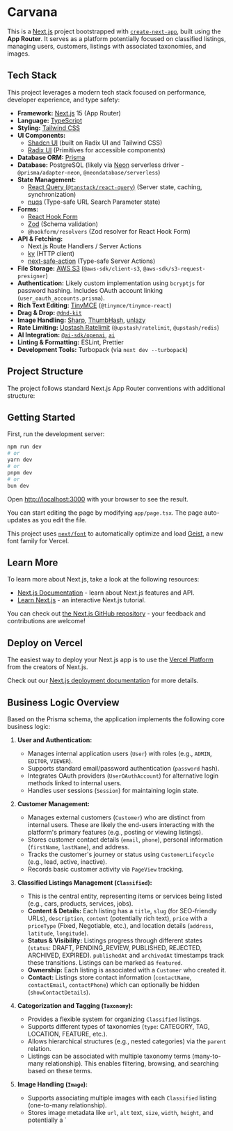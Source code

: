 # Carvana

This is a [Next.js](https://nextjs.org) project bootstrapped with [`create-next-app`](https://nextjs.org/docs/app/api-reference/cli/create-next-app), built using the **App Router**. It serves as a platform potentially focused on classified listings, managing users, customers, listings with associated taxonomies, and images.

## Tech Stack

This project leverages a modern tech stack focused on performance, developer experience, and type safety:

- **Framework:** [Next.js](https://nextjs.org) 15 (App Router)
- **Language:** [TypeScript](https://www.typescriptlang.org/)
- **Styling:** [Tailwind CSS](https://tailwindcss.com/)
- **UI Components:**
  - [Shadcn UI](https://ui.shadcn.com/) (built on Radix UI and Tailwind CSS)
  - [Radix UI](https://www.radix-ui.com/) (Primitives for accessible components)
- **Database ORM:** [Prisma](https://www.prisma.io/)
- **Database:** PostgreSQL (likely via [Neon](https://neon.tech/) serverless driver - `@prisma/adapter-neon`, `@neondatabase/serverless`)
- **State Management:**
  - [React Query (`@tanstack/react-query`)](https://tanstack.com/query/latest) (Server state, caching, synchronization)
  - [nuqs](https://nuqs.47ng.com/) (Type-safe URL Search Parameter state)
- **Forms:**
  - [React Hook Form](https://react-hook-form.com/)
  - [Zod](https://zod.dev/) (Schema validation)
  - `@hookform/resolvers` (Zod resolver for React Hook Form)
- **API & Fetching:**
  - Next.js Route Handlers / Server Actions
  - [ky](https://github.com/sindresorhus/ky) (HTTP client)
  - [next-safe-action](https://next-safe-action.dev/) (Type-safe Server Actions)
- **File Storage:** [AWS S3](https://aws.amazon.com/s3/) (`@aws-sdk/client-s3`, `@aws-sdk/s3-request-presigner`)
- **Authentication:** Likely custom implementation using `bcryptjs` for password hashing. Includes OAuth account linking (`user_oauth_accounts.prisma`).
- **Rich Text Editing:** [TinyMCE](https://www.tiny.cloud/) (`@tinymce/tinymce-react`)
- **Drag & Drop:** [`@dnd-kit`](https://dndkit.com/)
- **Image Handling:** [Sharp](https://sharp.pixelplumbing.com/), [ThumbHash](https://github.com/evanw/thumbhash), [unlazy](https://unlazy.byword.xyz/)
- **Rate Limiting:** [Upstash Ratelimit](https://upstash.com/docs/ratelimit/overview) (`@upstash/ratelimit`, `@upstash/redis`)
- **AI Integration:** [`@ai-sdk/openai`](https://sdk.vercel.ai/), [`ai`](https://sdk.vercel.ai/)
- **Linting & Formatting:** ESLint, Prettier
- **Development Tools:** Turbopack (via `next dev --turbopack`)

## Project Structure

The project follows standard Next.js App Router conventions with additional structure:

## Getting Started

First, run the development server:

```bash
npm run dev
# or
yarn dev
# or
pnpm dev
# or
bun dev
```

Open [http://localhost:3000](http://localhost:3000) with your browser to see the result.

You can start editing the page by modifying `app/page.tsx`. The page auto-updates as you edit the file.

This project uses [`next/font`](https://nextjs.org/docs/app/building-your-application/optimizing/fonts) to automatically optimize and load [Geist](https://vercel.com/font), a new font family for Vercel.

## Learn More

To learn more about Next.js, take a look at the following resources:

- [Next.js Documentation](https://nextjs.org/docs) - learn about Next.js features and API.
- [Learn Next.js](https://nextjs.org/learn) - an interactive Next.js tutorial.

You can check out [the Next.js GitHub repository](https://github.com/vercel/next.js) - your feedback and contributions are welcome!

## Deploy on Vercel

The easiest way to deploy your Next.js app is to use the [Vercel Platform](https://vercel.com/new?utm_medium=default-template&filter=next.js&utm_source=create-next-app&utm_campaign=create-next-app-readme) from the creators of Next.js.

Check out our [Next.js deployment documentation](https://nextjs.org/docs/app/building-your-application/deploying) for more details.

## Business Logic Overview

Based on the Prisma schema, the application implements the following core business logic:

1.  **User and Authentication:**

    - Manages internal application users (`User`) with roles (e.g., `ADMIN`, `EDITOR`, `VIEWER`).
    - Supports standard email/password authentication (`password` hash).
    - Integrates OAuth providers (`UserOAuthAccount`) for alternative login methods linked to internal users.
    - Handles user sessions (`Session`) for maintaining login state.

2.  **Customer Management:**

    - Manages external customers (`Customer`) who are distinct from internal users. These are likely the end-users interacting with the platform's primary features (e.g., posting or viewing listings).
    - Stores customer contact details (`email`, `phone`), personal information (`firstName`, `lastName`), and address.
    - Tracks the customer's journey or status using `CustomerLifecycle` (e.g., lead, active, inactive).
    - Records basic customer activity via `PageView` tracking.

3.  **Classified Listings Management (`Classified`):**

    - This is the central entity, representing items or services being listed (e.g., cars, products, services, jobs).
    - **Content & Details:** Each listing has a `title`, `slug` (for SEO-friendly URLs), `description`, `content` (potentially rich text), `price` with a `priceType` (Fixed, Negotiable, etc.), and location details (`address`, `latitude`, `longitude`).
    - **Status & Visibility:** Listings progress through different states (`status`: DRAFT, PENDING_REVIEW, PUBLISHED, REJECTED, ARCHIVED, EXPIRED). `publishedAt` and `archivedAt` timestamps track these transitions. Listings can be marked as `featured`.
    - **Ownership:** Each listing is associated with a `Customer` who created it.
    - **Contact:** Listings store contact information (`contactName`, `contactEmail`, `contactPhone`) which can optionally be hidden (`showContactDetails`).

4.  **Categorization and Tagging (`Taxonomy`):**

    - Provides a flexible system for organizing `Classified` listings.
    - Supports different types of taxonomies (`type`: CATEGORY, TAG, LOCATION, FEATURE, etc.).
    - Allows hierarchical structures (e.g., nested categories) via the `parent` relation.
    - Listings can be associated with multiple taxonomy terms (many-to-many relationship). This enables filtering, browsing, and searching based on these terms.

5.  **Image Handling (`Image`):**
    - Supports associating multiple images with each `Classified` listing (one-to-many relationship).
    - Stores image metadata like `url`, `alt` text, `size`, `width`, `height`, and potentially a `
